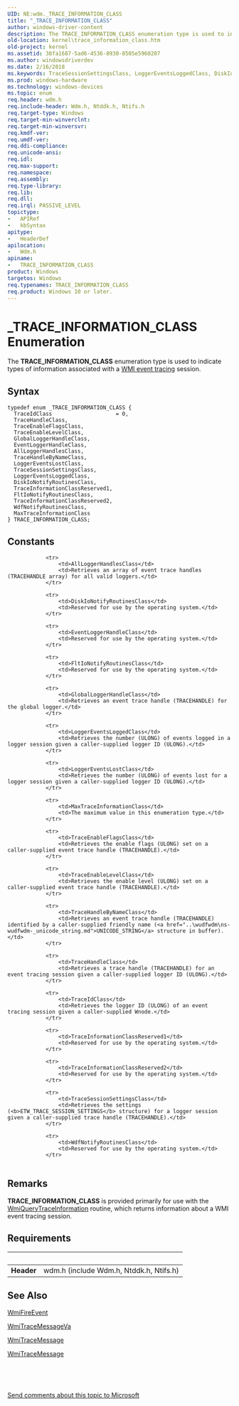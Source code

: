 ```yaml
---
UID: NE:wdm._TRACE_INFORMATION_CLASS
title: "_TRACE_INFORMATION_CLASS"
author: windows-driver-content
description: The TRACE_INFORMATION_CLASS enumeration type is used to indicate types of information associated with a WMI event tracing session.
old-location: kernel\trace_information_class.htm
old-project: kernel
ms.assetid: 38fa1687-5ad6-4536-8930-8505e5960207
ms.author: windowsdriverdev
ms.date: 2/16/2018
ms.keywords: TraceSessionSettingsClass, LoggerEventsLoggedClass, DiskIoNotifyRoutinesClass, TraceInformationClassReserved1, _TRACE_INFORMATION_CLASS, TraceEnableLevelClass, wdm/FltIoNotifyRoutinesClass, TRACE_INFORMATION_CLASS enumeration [Kernel-Mode Driver Architecture], wdm/TraceEnableFlagsClass, wdm/TraceSessionSettingsClass, wdm/WdfNotifyRoutinesClass, wdm/GlobalLoggerHandleClass, wdm/TraceInformationClassReserved1, wdm/AllLoggerHandlesClass, kernel.trace_information_class, TraceHandleByNameClass, FltIoNotifyRoutinesClass, wdm/TraceInformationClassReserved2, TraceInformationClassReserved2, TraceEnableFlagsClass, sysenum_a5da840d-6bda-44cb-81b3-905ece3356cd.xml, wdm/TRACE_INFORMATION_CLASS, LoggerEventsLostClass, MaxTraceInformationClass, AllLoggerHandlesClass, EventLoggerHandleClass, TraceIdClass, GlobalLoggerHandleClass, TraceHandleClass, TRACE_INFORMATION_CLASS, WdfNotifyRoutinesClass, wdm/LoggerEventsLoggedClass, wdm/TraceHandleClass, wdm/MaxTraceInformationClass, wdm/DiskIoNotifyRoutinesClass, wdm/TraceHandleByNameClass, wdm/TraceEnableLevelClass, wdm/TraceIdClass, wdm/EventLoggerHandleClass, wdm/LoggerEventsLostClass
ms.prod: windows-hardware
ms.technology: windows-devices
ms.topic: enum
req.header: wdm.h
req.include-header: Wdm.h, Ntddk.h, Ntifs.h
req.target-type: Windows
req.target-min-winverclnt: 
req.target-min-winversvr: 
req.kmdf-ver: 
req.umdf-ver: 
req.ddi-compliance: 
req.unicode-ansi: 
req.idl: 
req.max-support: 
req.namespace: 
req.assembly: 
req.type-library: 
req.lib: 
req.dll: 
req.irql: PASSIVE_LEVEL
topictype:
-	APIRef
-	kbSyntax
apitype:
-	HeaderDef
apilocation:
-	Wdm.h
apiname:
-	TRACE_INFORMATION_CLASS
product: Windows
targetos: Windows
req.typenames: TRACE_INFORMATION_CLASS
req.product: Windows 10 or later.
---
```


# _TRACE_INFORMATION_CLASS Enumeration
The <b>TRACE_INFORMATION_CLASS</b> enumeration type is used to indicate types of information associated with a <a href="https://msdn.microsoft.com/library/windows/hardware/ff566350">WMI event tracing</a> session.

## Syntax
````
typedef enum _TRACE_INFORMATION_CLASS { 
  TraceIdClass                    = 0,
  TraceHandleClass,
  TraceEnableFlagsClass,
  TraceEnableLevelClass,
  GlobalLoggerHandleClass,
  EventLoggerHandleClass,
  AllLoggerHandlesClass,
  TraceHandleByNameClass,
  LoggerEventsLostClass,
  TraceSessionSettingsClass,
  LoggerEventsLoggedClass,
  DiskIoNotifyRoutinesClass,
  TraceInformationClassReserved1,
  FltIoNotifyRoutinesClass,
  TraceInformationClassReserved2,
  WdfNotifyRoutinesClass,
  MaxTraceInformationClass
} TRACE_INFORMATION_CLASS;
````

## Constants

<table>
            
                <tr>
                    <td>AllLoggerHandlesClass</td>
                    <td>Retrieves an array of event trace handles (TRACEHANDLE array) for all valid loggers.</td>
                </tr>
            
                <tr>
                    <td>DiskIoNotifyRoutinesClass</td>
                    <td>Reserved for use by the operating system.</td>
                </tr>
            
                <tr>
                    <td>EventLoggerHandleClass</td>
                    <td>Reserved for use by the operating system.</td>
                </tr>
            
                <tr>
                    <td>FltIoNotifyRoutinesClass</td>
                    <td>Reserved for use by the operating system.</td>
                </tr>
            
                <tr>
                    <td>GlobalLoggerHandleClass</td>
                    <td>Retrieves an event trace handle (TRACEHANDLE) for the global logger.</td>
                </tr>
            
                <tr>
                    <td>LoggerEventsLoggedClass</td>
                    <td>Retrieves the number (ULONG) of events logged in a logger session given a caller-supplied logger ID (ULONG).</td>
                </tr>
            
                <tr>
                    <td>LoggerEventsLostClass</td>
                    <td>Retrieves the number (ULONG) of events lost for a logger session given a caller-supplied logger ID (ULONG).</td>
                </tr>
            
                <tr>
                    <td>MaxTraceInformationClass</td>
                    <td>The maximum value in this enumeration type.</td>
                </tr>
            
                <tr>
                    <td>TraceEnableFlagsClass</td>
                    <td>Retrieves the enable flags (ULONG) set on a caller-supplied event trace handle (TRACEHANDLE).</td>
                </tr>
            
                <tr>
                    <td>TraceEnableLevelClass</td>
                    <td>Retrieves the enable level (ULONG) set on a caller-supplied event trace handle (TRACEHANDLE).</td>
                </tr>
            
                <tr>
                    <td>TraceHandleByNameClass</td>
                    <td>Retrieves an event trace handle (TRACEHANDLE) identified by a caller-supplied friendly name (<a href="..\wudfwdm\ns-wudfwdm-_unicode_string.md">UNICODE_STRING</a> structure in buffer).</td>
                </tr>
            
                <tr>
                    <td>TraceHandleClass</td>
                    <td>Retrieves a trace handle (TRACEHANDLE) for an event tracing session given a caller-supplied logger ID (ULONG).</td>
                </tr>
            
                <tr>
                    <td>TraceIdClass</td>
                    <td>Retrieves the logger ID (ULONG) of an event tracing session given a caller-supplied Wnode.</td>
                </tr>
            
                <tr>
                    <td>TraceInformationClassReserved1</td>
                    <td>Reserved for use by the operating system.</td>
                </tr>
            
                <tr>
                    <td>TraceInformationClassReserved2</td>
                    <td>Reserved for use by the operating system.</td>
                </tr>
            
                <tr>
                    <td>TraceSessionSettingsClass</td>
                    <td>Retrieves the settings (<b>ETW_TRACE_SESSION_SETTINGS</b> structure) for a logger session given a caller-supplied trace handle (TRACEHANDLE).</td>
                </tr>
            
                <tr>
                    <td>WdfNotifyRoutinesClass</td>
                    <td>Reserved for use by the operating system.</td>
                </tr>
</table>

## Remarks

<b>TRACE_INFORMATION_CLASS</b> is provided primarily for use with the <a href="..\wdm\nf-wdm-wmiquerytraceinformation.md">WmiQueryTraceInformation</a> routine, which returns information about a WMI event tracing session.

## Requirements
| &nbsp; | &nbsp; |
| ---- |:---- |
| **Header** | wdm.h (include Wdm.h, Ntddk.h, Ntifs.h) |

## See Also

<a href="..\wmilib\nf-wmilib-wmifireevent.md">WmiFireEvent</a>



<a href="..\wdm\nf-wdm-wmitracemessageva.md">WmiTraceMessageVa</a>



<a href="..\wdm\nf-wdm-wmitracemessage.md">WmiTraceMessage</a>



<a href="..\wdm\nf-wdm-wmitracemessage.md">WmiTraceMessage</a>



 

 

<a href="mailto:wsddocfb@microsoft.com?subject=Documentation%20feedback [kernel\kernel]:%20TRACE_INFORMATION_CLASS enumeration%20 RELEASE:%20(2/16/2018)&amp;body=%0A%0APRIVACY STATEMENT%0A%0AWe use your feedback to improve the documentation. We don't use your email address for any other purpose, and we'll remove your email address from our system after the issue that you're reporting is fixed. While we're working to fix this issue, we might send you an email message to ask for more info. Later, we might also send you an email message to let you know that we've addressed your feedback.%0A%0AFor more info about Microsoft's privacy policy, see http://privacy.microsoft.com/en-us/default.aspx." title="Send comments about this topic to Microsoft">Send comments about this topic to Microsoft</a>